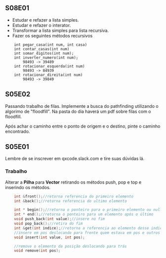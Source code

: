 ## S08E01
- Estudar e refazer a lista simples.
- Estudar e refazer o interator.
- Transformar a lista simples para lista recursiva.
- Fazer os seguintes métodos recursivos

```
    int pegar_casa(int num, int casa)
    int contar_casas(int num)
    int somar_digitos(int num);
    int inverter_numero(int num);
        98493 -> 39489
    int rotacionar_esquerda(int num)
        98493 -> 84939
    int rotacionar_direita(int num)
        98493 -> 39849
```

## S05E02
Passando trabalho de filas. Implemente a busca do pathfinding utilizando o algorimo de "floodfill".
Na pasta do dia haverá um pdf sobre filas com o floodfill.

Após achar o caminho entre o ponto de origem e o destino, pinte o caminho encontrado.


## S05E01
Lembre de se inscrever em qxcode.slack.com e tire suas dúvidas lá.

### Trabalho
Alterar a **Pilha** para **Vector** retirando os métodos push, pop e top e inserindo os métodos.

```c++
    int &front();//retorna referencia do primeiro elemento
    int &back();//retorna referencia do ultimo elemento

    int * begin();//retorna o ponteiro para o primeiro elemento ou nullptr
    int * end();//retorna o ponteiro para um elemento após o último
    void push_back(int value);//insere no fim
    void pop_back();//retira do fim
    int &get(int indice);//retorna a referencia ao elemento desse indice
    //insere em pos deslocando para frente quem estava em pos e outros
    void insert(int value, int pos);

    //remove o elemento da posição deslocando para trás 
    void remove(int pos);
```
